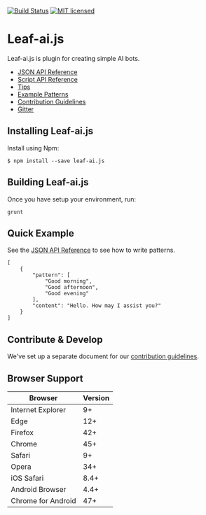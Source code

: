 [![Build Status](https://travis-ci.org/leaf-web/leaf-ai.js.svg?branch=master)](https://travis-ci.org/leaf-web/leaf-ai.js)
[![MIT licensed](https://img.shields.io/badge/license-MIT-blue.svg)](https://raw.githubusercontent.com/leaf-web/leaf-ai.js/master/LICENSE)

# Leaf-ai.js

Leaf-ai.js is plugin for creating simple AI bots.

* [JSON API Reference](https://github.com/leaf-web/leaf-ai.js/blob/master/docs/json.md)
* [Script API Reference](https://github.com/leaf-web/leaf-ai.js/blob/master/docs/script.md)
* [Tips](https://github.com/leaf-web/leaf-ai.js/blob/master/docs/tips.md)
* [Example Patterns](https://github.com/leaf-web/leaf-ai.js/tree/master/examples)
* [Contribution Guidelines](https://github.com/leaf-web/leaf-ai.js/blob/master/CONTRIBUTING.md)
* [Gitter](https://gitter.im/leaf-js/lobby)

## Installing Leaf-ai.js

Install using Npm:

	$ npm install --save leaf-ai.js

## Building Leaf-ai.js

Once you have setup your environment, run:

    grunt

## Quick Example

See the [JSON API Reference](https://github.com/leaf-web/leaf-ai.js/blob/master/docs/json.md) to see how to write patterns.

	[
		{
			"pattern": [
				"Good morning",
				"Good afternoon",
				"Good evening"
			],
			"content": "Hello. How may I assist you?"
		}
	]

## Contribute & Develop

We've set up a separate document for our [contribution guidelines](https://github.com/leaf-web/leaf-ai.js/blob/master/CONTRIBUTING.md).

## Browser Support

| Browser            | Version |
| ------------------ | ------- |
| Internet Explorer  | 9+      |
| Edge               | 12+     |
| Firefox            | 42+     |
| Chrome             | 45+     |
| Safari             | 9+      |
| Opera              | 34+     |
| iOS Safari         | 8.4+    |
| Android Browser    | 4.4+    |
| Chrome for Android | 47+     |
